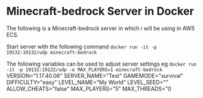 # Minecraft-bedrock Server in Docker
The following is a Minecraft-bedrock server in which i will be using in AWS ECS.

Start server with the following command
`docker run -it -p 19132:19132/udp minecraft-bedrock`

The following variables can be used to adjust server settings
eg `docker run -it -p 19132:19132/udp -e MAX_PLAYERS=1 minecraft-bedrock `
VERSION="1.17.40.06"
SERVER_NAME="Test" 
GAMEMODE="survival"
DIFFICULTY="easy"
LEVEL_NAME="My World"
LEVEL_SEED=""
ALLOW_CHEATS="false"
MAX_PLAYERS="5"
MAX_THREADS="0
